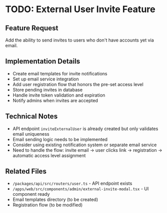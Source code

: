 # TODO: External User Invite Feature

## Feature Request
Add the ability to send invites to users who don't have accounts yet via email.

## Implementation Details
- Create email templates for invite notifications
- Set up email service integration
- Add user registration flow that honors the pre-set access level
- Store pending invites in database
- Handle invite token validation and expiration
- Notify admins when invites are accepted

## Technical Notes
- API endpoint `inviteExternalUser` is already created but only validates email uniqueness
- Email sending logic needs to be implemented
- Consider using existing notification system or separate email service
- Need to handle the flow: invite email → user clicks link → registration → automatic access level assignment

## Related Files
- `/packages/api/src/routers/user.ts` - API endpoint exists
- `/apps/web/src/components/admin/external-invite-modal.tsx` - UI component ready
- Email templates directory (to be created)
- Registration flow (to be modified)
